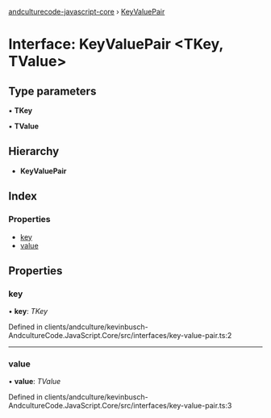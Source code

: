 [andculturecode-javascript-core](../README.md) › [KeyValuePair](keyvaluepair.md)

# Interface: KeyValuePair <**TKey, TValue**>

## Type parameters

▪ **TKey**

▪ **TValue**

## Hierarchy

* **KeyValuePair**

## Index

### Properties

* [key](keyvaluepair.md#key)
* [value](keyvaluepair.md#value)

## Properties

###  key

• **key**: *TKey*

Defined in clients/andculture/kevinbusch-AndcultureCode.JavaScript.Core/src/interfaces/key-value-pair.ts:2

___

###  value

• **value**: *TValue*

Defined in clients/andculture/kevinbusch-AndcultureCode.JavaScript.Core/src/interfaces/key-value-pair.ts:3
